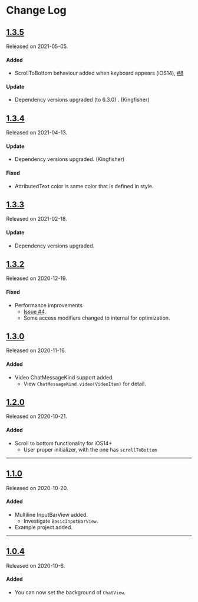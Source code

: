 # Change Log

## [1.3.5](https://github.com/EnesKaraosman/SwiftyChat/releases/tag/1.3.5)
Released on 2021-05-05.

#### Added
- ScrollToBottom behaviour added when keyboard appears (iOS14), [#8](https://github.com/EnesKaraosman/SwiftyChat/pull/8)

#### Update
- Dependency versions upgraded (to 6.3.0) . (Kingfisher)

## [1.3.4](https://github.com/EnesKaraosman/SwiftyChat/releases/tag/1.3.4)
Released on 2021-04-13.

#### Update
- Dependency versions upgraded. (Kingfisher)

#### Fixed
- AttributedText color is same color that is defined in style.

## [1.3.3](https://github.com/EnesKaraosman/SwiftyChat/releases/tag/1.3.3)
Released on 2021-02-18.

#### Update
- Dependency versions upgraded.

## [1.3.2](https://github.com/EnesKaraosman/SwiftyChat/releases/tag/1.3.2)
Released on 2020-12-19.

#### Fixed
- Performance improvements
  - [Issue #4](https://github.com/EnesKaraosman/SwiftyChat/issues/4).
  - Some access modifiers changed to internal for optimization. 


## [1.3.0](https://github.com/EnesKaraosman/SwiftyChat/releases/tag/1.3.0)
Released on 2020-11-16.

#### Added
- Video ChatMessageKind support added.
  - View `ChatMessageKind.video(VideoItem)` for detail. 

## [1.2.0](https://github.com/EnesKaraosman/SwiftyChat/releases/tag/1.2.0)
Released on 2020-10-21.

#### Added
- Scroll to bottom functionality for iOS14+
  - User proper initializer, with the one has `scrollToBottom`

---

## [1.1.0](https://github.com/EnesKaraosman/SwiftyChat/releases/tag/1.1.0)
Released on 2020-10-20.

#### Added
- Multiline InputBarView added.
  - Investigate `BasicInputBarView`.
- Example project added.

---

## [1.0.4](https://github.com/EnesKaraosman/SwiftyChat/releases/tag/1.0.4)
Released on 2020-10-6.

#### Added
- You can now set the background of `ChatView`.
